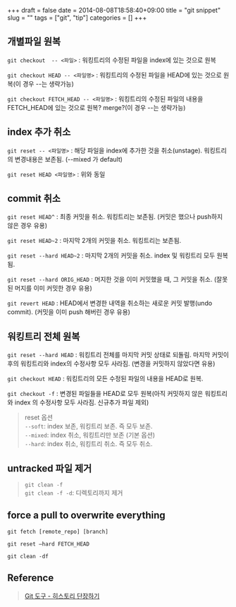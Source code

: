 +++ 
draft = false
date = 2014-08-08T18:58:40+09:00
title = "git snippet"
slug = "" 
tags = ["git", "tip"]
categories = []
+++

## 개별파일 원복

`git checkout  -- <파일>` : 워킹트리의 수정된 파일을 index에 있는 것으로 원복

`git checkout HEAD -- <파일명>` : 워킹트리의 수정된 파일을 HEAD에 있는 것으로 원복(이 경우 --는 생략가능)

`git checkout FETCH_HEAD -- <파일명>` : 워킹트리의 수정된 파일의 내용을 FETCH_HEAD에 있는 것으로 원복? merge?(이 경우 --는 생략가능)

## index 추가 취소

`git reset -- <파일명>` : 해당 파일을 index에 추가한 것을 취소(unstage). 워킹트리의 변경내용은 보존됨. (--mixed 가 default)

`git reset HEAD <파일명>` : 위와 동일


## commit 취소

`git reset HEAD^` : 최종 커밋을 취소. 워킹트리는 보존됨. (커밋은 했으나 push하지 않은 경우 유용)

`git reset HEAD~2` : 마지막 2개의 커밋을 취소. 워킹트리는 보존됨.

`git reset --hard HEAD~2` : 마지막 2개의 커밋을 취소. index 및 워킹트리 모두 원복됨.

`git reset --hard ORIG_HEAD` : 머지한 것을 이미 커밋했을 때,  그 커밋을 취소. (잘못된 머지를 이미 커밋한 경우 유용)

`git revert HEAD` : HEAD에서 변경한 내역을 취소하는 새로운 커밋 발행(undo commit). (커밋을 이미 push 해버린 경우 유용)


## 워킹트리 전체 원복

`git reset --hard HEAD` : 워킹트리 전체를 마지막 커밋 상태로 되돌림. 마지막 커밋이후의 워킹트리와 index의 수정사항 모두 사라짐. (변경을 커밋하지 않았다면 유용)

`git checkout HEAD` : 워킹트리의 모든 수정된 파일의 내용을 HEAD로 원복.

`git checkout -f` : 변경된 파일들을 HEAD로 모두 원복(아직 커밋하지 않은 워킹트리와 index 의 수정사항 모두 사라짐. 신규추가 파일 제외)

> reset 옵션  
> `--soft`: index 보존, 워킹트리 보존. 즉 모두 보존.  
> `--mixed`: index 취소, 워킹트리만 보존 (기본 옵션)  
> `--hard`: index 취소, 워킹트리 취소. 즉 모두 취소.  

## untracked 파일 제거

> `git clean -f`  
> `git clean -f -d`: 디렉토리까지 제거

## force a pull to overwrite everything

`git fetch [remote_repo] [branch]`  

`git reset —hard FETCH_HEAD`  

`git clean -df`


## Reference
> [Git 도구 - 히스토리 단장하기](https://git-scm.com/book/ko/v1/Git-%EB%8F%84%EA%B5%AC-%ED%9E%88%EC%8A%A4%ED%86%A0%EB%A6%AC-%EB%8B%A8%EC%9E%A5%ED%95%98%EA%B8%B0)
